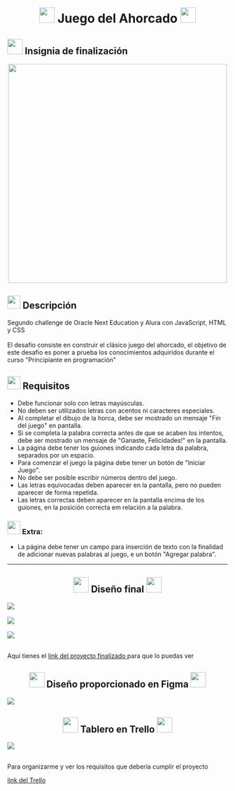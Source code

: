 <h1 align="center">
    <img src="https://emojipedia-us.s3.amazonaws.com/source/skype/289/video-game_1f3ae.png" width="35">
    Juego del Ahorcado
    <img src="https://emojipedia-us.s3.amazonaws.com/source/skype/289/video-game_1f3ae.png" width="35">
</h1>

<h2>
    <img src="https://emojipedia-us.s3.amazonaws.com/source/microsoft-teams/337/man-student-light-skin-tone_1f468-1f3fb-200d-1f393.png" width="35">
    Insignia de finalización
</h2>
<div align="center">
    <img src="https://cdn.discordapp.com/attachments/963137601152364554/1005561025308930188/cms_files_10224_1659462746Badge_Sharer_Alura_ChallengeOracleONE_2000x2000_V3.png" width="500">
</div>

<h2>
<img src="https://emojipedia-us.s3.amazonaws.com/source/microsoft-teams/337/rocket_1f680.png" width="30">
    Descripción
</h2>

<p>
    Segundo challenge de Oracle Next Education y Alura con JavaScript, HTML y CSS <br><br>
    El desafio consiste en construir el clásico juego del ahorcado, el objetivo de este desafio es poner a prueba los conocimientos adquiridos durante el curso "Principiante en programación"
</p>

<h2>
<img src="https://emojipedia-us.s3.amazonaws.com/source/microsoft-teams/337/vertical-traffic-light_1f6a6.png" width="30">
    Requisitos
</h2>
<ul>
    <li>Debe funcionar solo con letras mayúsculas.</li>
    <li>No deben ser utilizados letras con acentos ni caracteres especiales.</li>
    <li>Al completar el dibujo de la horca, debe ser mostrado un mensaje "Fin del juego" en pantalla.</li>
    <li>Si se completa la palabra correcta antes de que se acaben los intentos, debe ser mostrado un mensaje de "Ganaste, Felicidades!" en la pantalla.</li>
    <li>La página debe tener los guiones indicando cada letra da palabra, separados por un espacio.</li>
    <li>Para comenzar el juego la página debe tener un botón de "Iniciar Juego".</li>
    <li>No debe ser posible escribir números dentro del juego.</li>
    <li>Las letras equivocadas deben aparecer en la pantalla, pero no pueden aparecer de forma repetida.</li>
    <li>Las letras correctas deben aparecer en la pantalla encima de los guiones, en la posición correcta em relación a la palabra.</li>
</ul>

<h3>
    <img src="https://emojipedia-us.s3.amazonaws.com/source/microsoft-teams/337/sparkles_2728.png" width="30">
    Extra:
</h3>

<ul>
    <li>La página debe tener un campo para inserción de texto con la finalidad de adicionar nuevas palabras al juego, e un botón "Agregar palabra".</li>
</ul>

<hr>

<h2 align="center">
    <img src="https://emojipedia-us.s3.amazonaws.com/source/microsoft-teams/337/party-popper_1f389.png" width="35">
    Diseño final
    <img src="https://emojipedia-us.s3.amazonaws.com/source/microsoft-teams/337/party-popper_1f389.png" width="35">
</h2>
<img src="https://cdn.discordapp.com/attachments/963137601152364554/1007689241985306675/unknown.png">
<br><br>
<img src="https://cdn.discordapp.com/attachments/963137601152364554/1007689164482945064/unknown.png">
<br><br>
<img src="https://cdn.discordapp.com/attachments/963137601152364554/1007689383194931290/unknown.png">
<br><br>
<p>
    Aqui tienes el 
    <a href="https://metaldev-06.github.io/Encriptador-de-texto-Alura-Challenges-Oracle-ONE/">
        link del proyecto finalizado
    </a>
    para que lo puedas ver
</p>

<h2 align="center">
    <img src="https://emojipedia-us.s3.amazonaws.com/source/microsoft-teams/337/fire_1f525.png" width="35">
    Diseño proporcionado en Figma
    <img src="https://emojipedia-us.s3.amazonaws.com/source/microsoft-teams/337/fire_1f525.png" width="35">
</h2>
<img src="https://cdn.discordapp.com/attachments/963137601152364554/1007690211905511424/unknown.png">

<h2 align="center">
    <img src="https://emojipedia-us.s3.amazonaws.com/source/microsoft-teams/337/books_1f4da.png" width="35">
    Tablero en Trello
    <img src="https://emojipedia-us.s3.amazonaws.com/source/microsoft-teams/337/books_1f4da.png" width="35">
</h2>

<img src="https://cdn.discordapp.com/attachments/963137601152364554/1007690614529347645/unknown.png">
<br><br>
<p>
    Para organizarme y ver los requisitos que debería cumplir el proyecto
</p>

<a href="https://trello.com/invite/b/PLCITCbg/de2b44b7525cf32ab2e425835c63eaf3/juego-del-ahorcado-alura-challenges-one">
    link del Trello
</a>
